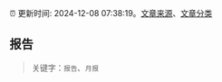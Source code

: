 :alarm_clock: 更新时间: 2024-12-08 07:38:19。[文章来源](/README.md)、[文章分类](/TAGS.md)

## 报告


> 关键字：`报告`、`月报`



